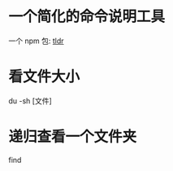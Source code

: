 # 一个简化的命令说明工具

一个 npm 包: [tldr](https://www.npmjs.com/package/tldr)

# 看文件大小

du -sh [文件]

# 递归查看一个文件夹

find
